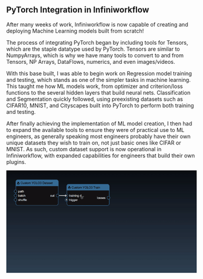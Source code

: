 ## PyTorch Integration in Infiniworkflow

After many weeks of work, Infiniworkflow is now capable of creating and deploying Machine Learning models built from scratch!

The process of integrating PyTorch began by including tools for Tensors, which are the staple datatype used by PyTorch. Tensors are similar to NumpyArrays, which is why we have many tools to convert to and from Tensors, NP Arrays, DataFlows, numerics, and even images/videos.

With this base built, I was able to begin work on Regression model training and testing, which stands as one of the simpler tasks in machine learning. This taught me how ML models work, from optimizer and criterion/loss functions to the several hidden layers that build neural nets. Classification and Segmentation quickly followed, using preexisting datasets such as CIFAR10, MNIST, and Cityscapes built into PyTorch to perform both training and testing.

After finally achieving the implementation of ML model creation, I then had to expand the available tools to ensure they were of practical use to ML engineers, as generally speaking most engineers probably have their own unique datasets they wish to train on, not just basic ones like CIFAR or MNIST. As such, custom dataset support is now operational in Infiniworkflow, with expanded capabilities for engineers that build their own plugins.

![alt2 text](https://github.com/mehar-samra/mehar-samra.github.io/blob/main/_posts/ui_create_inference_tool.gif "Inference Tool")



